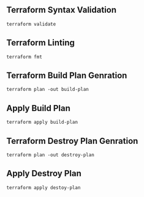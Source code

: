 ## Terraform Syntax Validation 
```
terraform validate
```

## Terraform Linting 
```
terraform fmt
```

## Terraform Build Plan Genration 
```
terraform plan -out build-plan
```

## Apply Build Plan 
```
terraform apply build-plan
```


## Terraform Destroy Plan Genration
```
terraform plan -out destroy-plan
```

## Apply Destroy Plan 
```
terraform apply destoy-plan
```